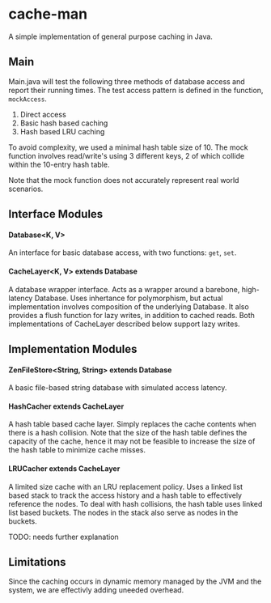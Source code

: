 # cache-man

A simple implementation of general purpose caching in Java.

## Main

Main.java will test the following three methods of database access
and report their running times. The test access pattern is defined
in the function, `mockAccess`.

1. Direct access
2. Basic hash based caching
3. Hash based LRU caching

To avoid complexity, we used a minimal hash table size of 10. The
mock function involves read/write's using 3 different keys, 2 of which
collide within the 10-entry hash table.

Note that the mock function does not accurately represent real world
scenarios.

## Interface Modules

#### Database<K, V>

An interface for basic database access, with two functions: `get`, `set`.

#### CacheLayer<K, V> extends Database

A database wrapper interface. Acts as a wrapper around a barebone,
high-latency Database. Uses inhertance for polymorphism, but actual
implementation involves composition of the underlying Database. It also
provides a flush function for lazy writes, in addition to cached reads.
Both implementations of CacheLayer described below support lazy writes.

## Implementation Modules

#### ZenFileStore<String, String> extends Database

A basic file-based string database with simulated access latency.

#### HashCacher extends CacheLayer

A hash table based cache layer. Simply replaces the cache contents
when there is a hash collision. Note that the size of the hash
table defines the capacity of the cache, hence it may not be feasible
to increase the size of the hash table to minimize cache misses.

#### LRUCacher extends CacheLayer

A limited size cache with an LRU replacement policy. Uses a linked list
based stack to track the access history and a hash table to effectively
reference the nodes. To deal with hash collisions, the hash table uses
linked list based buckets. The nodes in the stack also serve as nodes in
the buckets.

TODO: needs further explanation

## Limitations

Since the caching occurs in dynamic memory managed by the JVM and the
system, we are effectivly adding uneeded overhead.
